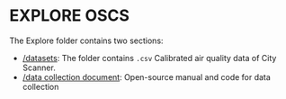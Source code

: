 # EXPLORE OSCS
The Explore folder contains two sections:
- [/datasets](https://github.com/MIT-Senseable-City-Lab/OSCS/tree/main/Explore/Datasets): The folder contains `.csv` Calibrated air quality data of City Scanner. 
- [/data collection document](https://github.com/MIT-Senseable-City-Lab/OSCS/tree/main/Explore/Calibration%20Handbook): Open-source manual and code for data collection
